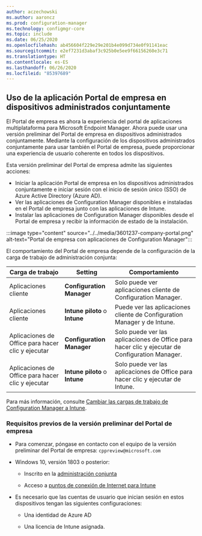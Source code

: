 ```yaml
---
author: aczechowski
ms.author: aaroncz
ms.prod: configuration-manager
ms.technology: configmgr-core
ms.topic: include
ms.date: 06/25/2020
ms.openlocfilehash: ab456604f229e29e201b4e099d734e0f91141eac
ms.sourcegitcommit: e2ef7231d3abaf3c925b0e5ee9f66156260e3c71
ms.translationtype: HT
ms.contentlocale: es-ES
ms.lasthandoff: 06/26/2020
ms.locfileid: "85397689"
---
```

## <a name="use-the-company-portal-app-on-co-managed-devices"></a><a name="bkmk_portal"></a> Uso de la aplicación Portal de empresa en dispositivos administrados conjuntamente

<!--CMADO-3601237,INADO-4297660-->

El Portal de empresa es ahora la experiencia del portal de aplicaciones multiplataforma para Microsoft Endpoint Manager. Ahora puede usar una versión preliminar del Portal de empresa en dispositivos administrados conjuntamente. Mediante la configuración de los dispositivos administrados conjuntamente para usar también el Portal de empresa, puede proporcionar una experiencia de usuario coherente en todos los dispositivos.

Esta versión preliminar del Portal de empresa admite las siguientes acciones:

- Iniciar la aplicación Portal de empresa en los dispositivos administrados conjuntamente e iniciar sesión con el inicio de sesión único (SSO) de Azure Active Directory (Azure AD).
- Ver las aplicaciones de Configuration Manager disponibles e instaladas en el Portal de empresa junto con las aplicaciones de Intune.
- Instalar las aplicaciones de Configuration Manager disponibles desde el Portal de empresa y recibir la información de estado de la instalación.

:::image type="content" source="../../media/3601237-company-portal.png" alt-text="Portal de empresa con aplicaciones de Configuration Manager":::

El comportamiento del Portal de empresa depende de la configuración de la carga de trabajo de administración conjunta:

| Carga de trabajo | Setting | Comportamiento |
|----------|---------|----------|
| Aplicaciones cliente | **Configuration Manager** | Solo puede ver aplicaciones cliente de Configuration Manager. |
| Aplicaciones cliente | **Intune piloto** o **Intune** | Puede ver las aplicaciones cliente de Configuration Manager y de Intune. |
| Aplicaciones de Office para hacer clic y ejecutar | **Configuration Manager** | Solo puede ver las aplicaciones de Office para hacer clic y ejecutar de Configuration Manager. |
| Aplicaciones de Office para hacer clic y ejecutar | **Intune piloto** o **Intune** | Solo puede ver las aplicaciones de Office para hacer clic y ejecutar de Intune. |

Para más información, consulte [Cambiar las cargas de trabajo de Configuration Manager a Intune](../../../../../comanage/how-to-switch-workloads.md).

### <a name="prerequisites-for-company-portal-preview"></a><a name="bkmk_prereq"></a> Requisitos previos de la versión preliminar del Portal de empresa

- Para comenzar, póngase en contacto con el equipo de la versión preliminar del Portal de empresa: `cppreview@microsoft.com`

- Windows 10, versión 1803 o posterior:

  - Inscrito en la [administración conjunta](../../../../../comanage/how-to-enable.md)

  - Acceso a [puntos de conexión de Internet para Intune](../../../../../../intune/fundamentals/intune-endpoints.md)

- Es necesario que las cuentas de usuario que inician sesión en estos dispositivos tengan las siguientes configuraciones:

  - Una identidad de Azure AD

  - Una licencia de Intune asignada.
